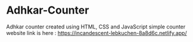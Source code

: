 # Adhkar-Counter
Adhkar counter created using HTML, CSS and JavaScript
simple counter website 
link is here : https://incandescent-lebkuchen-8a8d6c.netlify.app/
